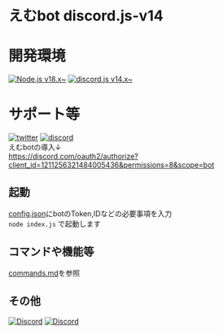 # えむbot discord.js-v14

# 開発環境
[![Node.js v18.x\~](https://img.shields.io/badge/-node.js%20v18.x~-black.svg?logo=node.js&style=for-the-badge)](https://github.com/nodejs/node)
[![discord.js v14.x\~](https://img.shields.io/badge/-discord.js%20v14.x~-black.svg?logo=discord&style=for-the-badge)](https://www.npmjs.com/package/discord.js)

# サポート等
[![twitter](https://img.shields.io/badge/-twitter-black.svg?logo=x&style=for-the-badge)](https://twitter.com/ryo_001339) 
[![discord](https://img.shields.io/badge/-discord-black.svg?logo=discord&style=for-the-badge)](https://discord.gg/rwh6TvphJ9) 
<br>
えむbotの導入↓<br>
https://discord.com/oauth2/authorize?client_id=1211256321484005436&permissions=8&scope=bot
## 起動
[config.json](config.json)にbotのToken,IDなどの必要事項を入力<br>
`node index.js` で起動します
## コマンドや機能等
[commands.md](commands.md)を参照

## その他
[![Discord](https://img.shields.io/discord/987698915820335124?color=5865f2&label=Discord&logo=Discord&logoColor=ffffff)](https://discord.gg/rwh6TvphJ9)
[![Discord](https://img.shields.io/twitter/follow/:ryo_001339)](https://x.com/ryo_001339)


